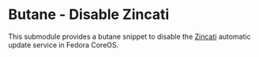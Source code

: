 # Butane - Disable Zincati

This submodule provides a butane snippet to disable the [Zincati](https://docs.fedoraproject.org/en-US/fedora-coreos/auto-updates/) automatic update service in Fedora CoreOS.
